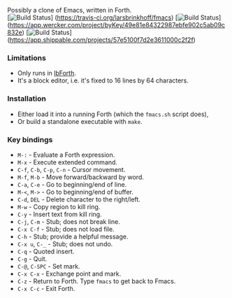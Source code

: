 Possibly a clone of Emacs, written in Forth.  
[![Build Status](https://travis-ci.org/larsbrinkhoff/fmacs.svg?branch=travis)]
(https://travis-ci.org/larsbrinkhoff/fmacs)
[![Build Status](https://app.wercker.com/status/49e81e84322987ebfe902c5ab09c832e/s/master "wercker status")]
(https://app.wercker.com/project/byKey/49e81e84322987ebfe902c5ab09c832e)
[![Build Status](https://api.shippable.com/projects/57e5100f7d2e3611000c2f2f/badge?branch=master)]
(https://app.shippable.com/projects/57e5100f7d2e3611000c2f2f) 

### Limitations
- Only runs in [lbForth](http://github.com/larsbrinkhoff/lbForth).
- It's a block editor, i.e. it's fixed to 16 lines by 64 characters.

### Installation
- Either load it into a running Forth (which the `fmacs.sh` script does),
- Or build a standalone executable with `make`.

### Key bindings
- `M-:` - Evaluate a Forth expression.
- `M-x` - Execute extended command.
- `C-f`, `C-b`, `C-p`, `C-n` - Cursor movement.
- `M-f`, `M-b` - Move forward/backward by word.
- `C-a`, `C-e` - Go to beginning/end of line.
- `M-<`, `M->` - Go to beginning/end of buffer.
- `C-d`, `DEL` - Delete character to the right/left.
- `M-w` - Copy region to kill ring.
- `C-y` - Insert text from kill ring.
- `C-j`, `C-m` - Stub; does not break line.
- `C-x C-f` - Stub; does not load file.
- `C-h` - Stub; provide a helpful message.
- `C-x u`, `C-_` - Stub; does not undo.
- `C-q` - Quoted insert.
- `C-g` - Quit.
- `C-@`, `C-SPC` - Set mark.
- `C-x C-x` - Exchange point and mark.
- `C-z` - Return to Forth.  Type `fmacs` to get back to Fmacs.
- `C-x C-c` - Exit Forth.
